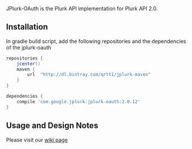 JPlurk-OAuth is the Plurk API implementation for Plurk API 2.0.

## Installation

In gradle build script, add the following repositories and the dependencies of the jplurk-oauth

```groovy
repositories {
    jcenter()
    maven {
        url  "http://dl.bintray.com/qrtt1/jplurk-maven"
    }
}

dependencies {
    compile 'com.google.jplurk:jplurk-oauth:2.0.12'
}
```

## Usage and Design Notes

Please visit our [wiki page](https://github.com/qrtt1/jplurk-oauth/wiki)
